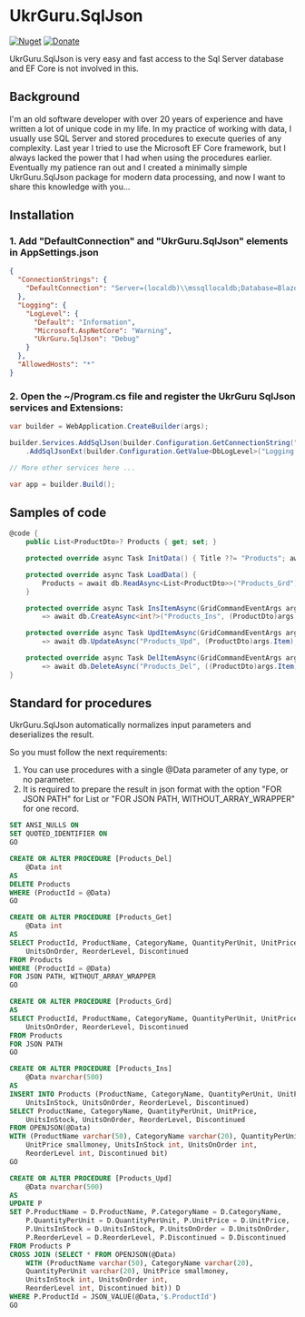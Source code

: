 # UkrGuru.SqlJson
[![Nuget](https://img.shields.io/nuget/v/UkrGuru.SqlJson)](https://www.nuget.org/packages/UkrGuru.SqlJson/)
[![Donate](https://img.shields.io/badge/Donate-PayPal-yellow.svg)](https://www.paypal.com/donate/?hosted_button_id=BPUF3H86X96YN)

UkrGuru.SqlJson is very easy and fast access to the Sql Server database and EF Core is not involved in this.

## Background
I'm an old software developer with over 20 years of experience and have written a lot of unique code in my life. In my practice of working with data, I usually use SQL Server and stored procedures to execute queries of any complexity. Last year I tried to use the Microsoft EF Core framework, but I always lacked the power that I had when using the procedures earlier. Eventually my patience ran out and I created a minimally simple UkrGuru.SqlJson package for modern data processing, and now I want to share this knowledge with you...
## Installation

### 1. Add "DefaultConnection" and "UkrGuru.SqlJson" elements in AppSettings.json
```json
{
  "ConnectionStrings": {
    "DefaultConnection": "Server=(localdb)\\mssqllocaldb;Database=BlazorAppDemo;Trusted_Connection=True;MultipleActiveResultSets=true"
  },
  "Logging": {
    "LogLevel": {
      "Default": "Information",
      "Microsoft.AspNetCore": "Warning",
      "UkrGuru.SqlJson": "Debug"
    }
  },
  "AllowedHosts": "*"
}
```

### 2. Open the ~/Program.cs file and register the UkrGuru SqlJson services and Extensions:
```c#
var builder = WebApplication.CreateBuilder(args);

builder.Services.AddSqlJson(builder.Configuration.GetConnectionString("DefaultConnection"))
    .AddSqlJsonExt(builder.Configuration.GetValue<DbLogLevel>("Logging:LogLevel:UkrGuru.SqlJson"));

// More other services here ... 

var app = builder.Build();
```

## Samples of code

```c#
@code {
    public List<ProductDto>? Products { get; set; }

    protected override async Task InitData() { Title ??= "Products"; await Task.CompletedTask; }

    protected override async Task LoadData() {
        Products = await db.ReadAsync<List<ProductDto>>("Products_Grd");
    }

    protected override async Task InsItemAsync(GridCommandEventArgs args) 
        => await db.CreateAsync<int?>("Products_Ins", (ProductDto)args.Item);

    protected override async Task UpdItemAsync(GridCommandEventArgs args) 
        => await db.UpdateAsync("Products_Upd", (ProductDto)args.Item);

    protected override async Task DelItemAsync(GridCommandEventArgs args) 
        => await db.DeleteAsync("Products_Del", ((ProductDto)args.Item)?.ProductId);
}
```

## Standard for procedures

UkrGuru.SqlJson automatically normalizes input parameters and deserializes the result.

So you must follow the next requirements:
1. You can use procedures with a single @Data parameter of any type, or no parameter.
2. It is required to prepare the result in json format with the option "FOR JSON PATH" for List or "FOR JSON PATH, WITHOUT_ARRAY_WRAPPER" for one record.


```sql
SET ANSI_NULLS ON
SET QUOTED_IDENTIFIER ON
GO

CREATE OR ALTER PROCEDURE [Products_Del]
    @Data int
AS
DELETE Products
WHERE (ProductId = @Data)
GO

CREATE OR ALTER PROCEDURE [Products_Get]
    @Data int
AS
SELECT ProductId, ProductName, CategoryName, QuantityPerUnit, UnitPrice, UnitsInStock, 
    UnitsOnOrder, ReorderLevel, Discontinued
FROM Products
WHERE (ProductId = @Data)
FOR JSON PATH, WITHOUT_ARRAY_WRAPPER
GO

CREATE OR ALTER PROCEDURE [Products_Grd]
AS
SELECT ProductId, ProductName, CategoryName, QuantityPerUnit, UnitPrice, UnitsInStock, 
    UnitsOnOrder, ReorderLevel, Discontinued
FROM Products
FOR JSON PATH
GO

CREATE OR ALTER PROCEDURE [Products_Ins]
	@Data nvarchar(500)  
AS
INSERT INTO Products (ProductName, CategoryName, QuantityPerUnit, UnitPrice, 
    UnitsInStock, UnitsOnOrder, ReorderLevel, Discontinued)
SELECT ProductName, CategoryName, QuantityPerUnit, UnitPrice, 
    UnitsInStock, UnitsOnOrder, ReorderLevel, Discontinued
FROM OPENJSON(@Data) 
WITH (ProductName varchar(50), CategoryName varchar(20), QuantityPerUnit varchar(20), 
	UnitPrice smallmoney, UnitsInStock int, UnitsOnOrder int, 
    ReorderLevel int, Discontinued bit)
GO

CREATE OR ALTER PROCEDURE [Products_Upd]
	@Data nvarchar(500)  
AS
UPDATE P
SET P.ProductName = D.ProductName, P.CategoryName = D.CategoryName, 
    P.QuantityPerUnit = D.QuantityPerUnit, P.UnitPrice = D.UnitPrice, 
    P.UnitsInStock = D.UnitsInStock, P.UnitsOnOrder = D.UnitsOnOrder,
	P.ReorderLevel = D.ReorderLevel, P.Discontinued = D.Discontinued
FROM Products P
CROSS JOIN (SELECT * FROM OPENJSON(@Data) 
    WITH (ProductName varchar(50), CategoryName varchar(20), 
    QuantityPerUnit varchar(20), UnitPrice smallmoney, 
    UnitsInStock int, UnitsOnOrder int, 
    ReorderLevel int, Discontinued bit)) D
WHERE P.ProductId = JSON_VALUE(@Data,'$.ProductId')
GO


```
